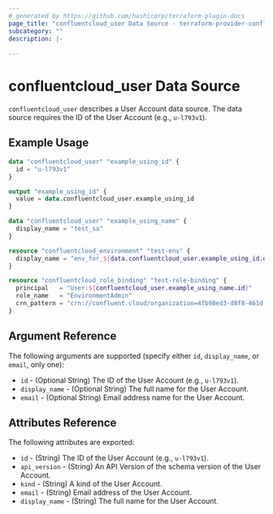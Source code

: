 ```yaml
---
# generated by https://github.com/hashicorp/terraform-plugin-docs
page_title: "confluentcloud_user Data Source - terraform-provider-confluentcloud"
subcategory: ""
description: |-
  
---
```


# confluentcloud_user Data Source

`confluentcloud_user` describes a User Account data source. The data source requires the ID of the User Account (e.g., `u-l793v1`).

## Example Usage

```terraform
data "confluentcloud_user" "example_using_id" {
  id = "u-l793v1"
}

output "example_using_id" {
  value = data.confluentcloud_user.example_using_id
}

data "confluentcloud_user" "example_using_name" {
  display_name = "test_sa"
}

resource "confluentcloud_environment" "test-env" {
  display_name = "env_for_${data.confluentcloud_user.example_using_id.display_name}"
}

resource "confluentcloud_role_binding" "test-role-binding" {
  principal   = "User:${confluentcloud_user.example_using_name.id}"
  role_name   = "EnvironmentAdmin"
  crn_pattern = "crn://confluent.cloud/organization=4fb98ed3-d8f8-461d-8dbd-937b4b97dbcb/environment=${ confluentcloud_environment.test-env.id }"
}
```

<!-- schema generated by tfplugindocs -->
## Argument Reference

The following arguments are supported (specify either `id`, `display_name`, or `email`, only one):

- `id` - (Optional String) The ID of the User Account (e.g., `u-l793v1`).
- `display_name` - (Optional String) The full name for the User Account.
- `email` - (Optional String) Email address name for the User Account.

## Attributes Reference

The following attributes are exported:

- `id` - (String) The ID of the User Account (e.g., `u-l793v1`).
- `api_version` - (String) An API Version of the schema version of the User Account.
- `kind` - (String) A kind of the User Account.
- `email` - (String) Email address of the User Account.
- `display_name` - (String) The full name for the User Account.
